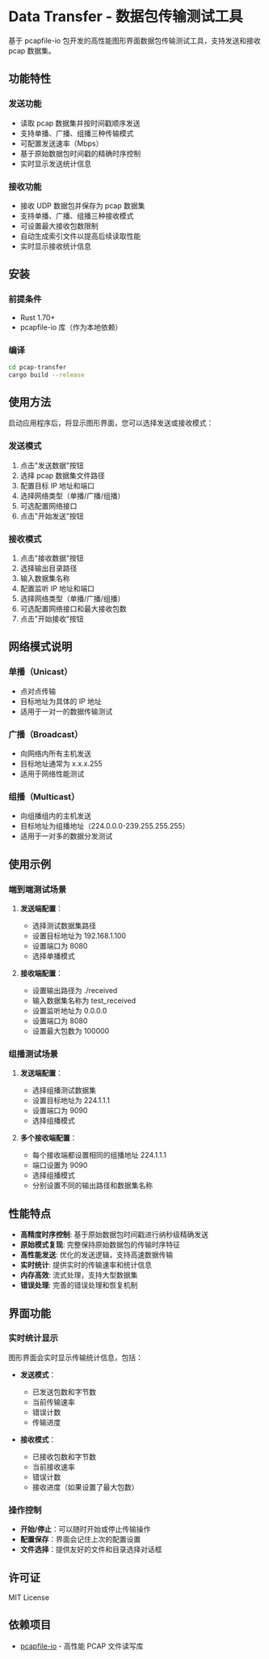# Data Transfer - 数据包传输测试工具

基于 pcapfile-io 包开发的高性能图形界面数据包传输测试工具，支持发送和接收 pcap 数据集。

## 功能特性

### 发送功能

- 读取 pcap 数据集并按时间戳顺序发送
- 支持单播、广播、组播三种传输模式
- 可配置发送速率（Mbps）
- 基于原始数据包时间戳的精确时序控制
- 实时显示发送统计信息

### 接收功能

- 接收 UDP 数据包并保存为 pcap 数据集
- 支持单播、广播、组播三种接收模式
- 可设置最大接收包数限制
- 自动生成索引文件以提高后续读取性能
- 实时显示接收统计信息

## 安装

### 前提条件

- Rust 1.70+
- pcapfile-io 库（作为本地依赖）

### 编译

```bash
cd pcap-transfer
cargo build --release
```

## 使用方法

启动应用程序后，将显示图形界面，您可以选择发送或接收模式：

### 发送模式

1. 点击"发送数据"按钮
2. 选择 pcap 数据集文件路径
3. 配置目标 IP 地址和端口
4. 选择网络类型（单播/广播/组播）
5. 可选配置网络接口
6. 点击"开始发送"按钮

### 接收模式

1. 点击"接收数据"按钮
2. 选择输出目录路径
3. 输入数据集名称
4. 配置监听 IP 地址和端口
5. 选择网络类型（单播/广播/组播）
6. 可选配置网络接口和最大接收包数
7. 点击"开始接收"按钮

## 网络模式说明

### 单播（Unicast）

- 点对点传输
- 目标地址为具体的 IP 地址
- 适用于一对一的数据传输测试

### 广播（Broadcast）

- 向网络内所有主机发送
- 目标地址通常为 x.x.x.255
- 适用于网络性能测试

### 组播（Multicast）

- 向组播组内的主机发送
- 目标地址为组播地址（224.0.0.0-239.255.255.255）
- 适用于一对多的数据分发测试

## 使用示例

### 端到端测试场景

1. **发送端配置**：
   - 选择测试数据集路径
   - 设置目标地址为 192.168.1.100
   - 设置端口为 8080
   - 选择单播模式

2. **接收端配置**：
   - 设置输出路径为 ./received
   - 输入数据集名称为 test_received
   - 设置监听地址为 0.0.0.0
   - 设置端口为 8080
   - 设置最大包数为 100000

### 组播测试场景

1. **发送端配置**：
   - 选择组播测试数据集
   - 设置目标地址为 224.1.1.1
   - 设置端口为 9090
   - 选择组播模式

2. **多个接收端配置**：
   - 每个接收端都设置相同的组播地址 224.1.1.1
   - 端口设置为 9090
   - 选择组播模式
   - 分别设置不同的输出路径和数据集名称

## 性能特点

- **高精度时序控制**: 基于原始数据包时间戳进行纳秒级精确发送
- **原始模式复现**: 完整保持原始数据包的传输时序特征
- **高性能发送**: 优化的发送逻辑，支持高速数据传输
- **实时统计**: 提供实时的传输速率和统计信息
- **内存高效**: 流式处理，支持大型数据集
- **错误处理**: 完善的错误处理和恢复机制

## 界面功能

### 实时统计显示

图形界面会实时显示传输统计信息，包括：

- **发送模式**：
  - 已发送包数和字节数
  - 当前传输速率
  - 错误计数
  - 传输进度

- **接收模式**：
  - 已接收包数和字节数
  - 当前接收速率
  - 错误计数
  - 接收进度（如果设置了最大包数）

### 操作控制

- **开始/停止**：可以随时开始或停止传输操作
- **配置保存**：界面会记住上次的配置设置
- **文件选择**：提供友好的文件和目录选择对话框

## 许可证

MIT License

## 依赖项目

- [pcapfile-io](../pcapfile-io) - 高性能 PCAP 文件读写库
